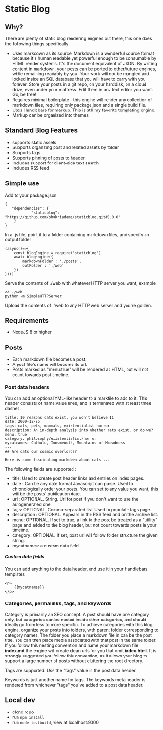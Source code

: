 
# Static Blog

## Why?

There are plenty of static blog rendering engines out there, this one does the following things specifically 

- Uses markdown as its source. Markdown is a wonderful source format because it's human readable yet powerful enough to be consumable by HTML render systems. It's the document equivalent of JSON. By writing content in markdown, your posts can be ported to other/future engines, while remaining readably by you. Your work will not be mangled and locked inside an SQL database that you will have to carry with you forever. Store your posts in a git repo, on your harddisk, on a cloud drive, even under your mattress. Edit them in any text editor you want. Go, be free!
- Requires minimal boilerplate - this engine will render any collection of markdown files, requiring only package.json and a single build file. 
- Uses Handlebars for markup. This is still my favorite templating engine.
- Markup can be organized into themes

## Standard Blog Features

- supports static assets
- Supports organzing post and related assets by folder
- Supports tags
- Supports pinning of posts to header
- Includes support for client-side text search 
- Includes RSS feed

## Simple use

Add to your package.json 

    {
       "dependencies": {
                "staticblog": "https://github.com/shukriadams/staticblog.git#1.0.0"
        }
    }

In a .js file, point it to a folder containing markdown files, and specify an output folder

    (async()=>{
        const blogEngine = require('staticblog')
        await blogEngine({
            markdownFolder : './posts',
            outFolder : './web'
        })
    })()

Serve the contents of ./web with whatever HTTP server you want, example
    
    cd ./web
    python -m SimpleHTTPServer

Upload the contents of ./web to any HTTP web server and you're golden.

## Requirements

- NodeJS 8 or higher

## Posts

- Each markdown file becomes a post.
- A post file's name will become its url.
- Posts marked as "menu:true" will be rendered as HTML, but will not count towards post timeline.

### Post data headers

You can add an optional YML-like header to a markfile to add to it. This header consists of name:value lines, and is terminated with at least three dashes.
   
    title: 10 reasons cats exist, you won't believe 11
    date: 2000-12-25
    tags: cats, pets, mammals, existentialist horror
    description: An in-depth analysis into whether cats exist, or do we?
    menu: true
    category: philosophy/existentialist/horror
    mycatnames: Cathulu, Innsmeouth, Mountains of Meowdness
    ---
    ## Are cats our cosmic overlords?

    Here is some fascinating markdown about cats ...

The following fields are supported :

- title: Used to create post header links and entries on index pages.
- date : Can be any date format Javascript can parse. Used to chronologically order your posts. You can set to any value you want, this will be the posts' publication date.
- url : OPTIONAL. String. Url for post if you don't want to use the autogenerated one
- tags: OPTIONAL. Comma-separated list. Used to populate tags page.
- description : OPTIONAL. Appears in the RSS feed and on the archive list.
- menu: OPTIONAL. If set to true, a link to the post be treated as a "utility" page and added to the blog header, but not count towards posts in your timeline.
- category: OPTIONAL. If set, post url will follow folder structure the given string.
- mycatnames: a custom data field

##### Custom date fields

You can add anything to the data header, and use it in your Handlebars templates
    
    <p>
        {{mycatnames}}
    </p>

### Categories, permalinks, tags, and keywords

Category is primarily an SEO concept. A post should have one category only, but categories can be nested inside other categories, and should ideally go from less to more specific. To achieve categories with this blog engine, organize your posts into folders, with parent folder corresponding to category names. The folder you place a markdown file in can be the post title. You can then place media associated with that post in the same folder. If you follow this nesting convention and name your markdown file **index.md** the engine will create clean urls for you that omit **index.html**. It is strongly suggested you follow this convention, as it allows your blog to support a large number of posts without cluttering the root directory.

Tags are supported. Use the "tags" value in the post data header.

Keywords is just another name for tags. The keywords meta header is rendered from whichever "tags" you've added to a post data header.

## Local dev

- clone repo
- run `npm install`
- run `node testbuild`, view at localhost:9000
